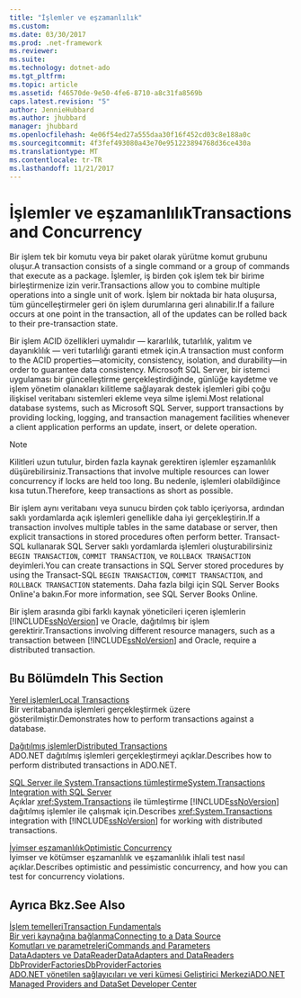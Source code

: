 ```yaml
---
title: "İşlemler ve eşzamanlılık"
ms.custom: 
ms.date: 03/30/2017
ms.prod: .net-framework
ms.reviewer: 
ms.suite: 
ms.technology: dotnet-ado
ms.tgt_pltfrm: 
ms.topic: article
ms.assetid: f46570de-9e50-4fe6-8710-a8c31fa8569b
caps.latest.revision: "5"
author: JennieHubbard
ms.author: jhubbard
manager: jhubbard
ms.openlocfilehash: 4e06f54ed27a555daa30f16f452cd03c8e188a0c
ms.sourcegitcommit: 4f3fef493080a43e70e951223894768d36ce430a
ms.translationtype: MT
ms.contentlocale: tr-TR
ms.lasthandoff: 11/21/2017
---
```

# <a name="transactions-and-concurrency"></a><span data-ttu-id="29731-102">İşlemler ve eşzamanlılık</span><span class="sxs-lookup"><span data-stu-id="29731-102">Transactions and Concurrency</span></span>
<span data-ttu-id="29731-103">Bir işlem tek bir komutu veya bir paket olarak yürütme komut grubunu oluşur.</span><span class="sxs-lookup"><span data-stu-id="29731-103">A transaction consists of a single command or a group of commands that execute as a package.</span></span> <span data-ttu-id="29731-104">İşlemler, iş birden çok işlem tek bir birime birleştirmenize izin verir.</span><span class="sxs-lookup"><span data-stu-id="29731-104">Transactions allow you to combine multiple operations into a single unit of work.</span></span> <span data-ttu-id="29731-105">İşlem bir noktada bir hata oluşursa, tüm güncelleştirmeler geri ön işlem durumlarına geri alınabilir.</span><span class="sxs-lookup"><span data-stu-id="29731-105">If a failure occurs at one point in the transaction, all of the updates can be rolled back to their pre-transaction state.</span></span>  
  
 <span data-ttu-id="29731-106">Bir işlem ACID özellikleri uymalıdır — kararlılık, tutarlılık, yalıtım ve dayanıklılık — veri tutarlılığı garanti etmek için.</span><span class="sxs-lookup"><span data-stu-id="29731-106">A transaction must conform to the ACID properties—atomicity, consistency, isolation, and durability—in order to guarantee data consistency.</span></span> <span data-ttu-id="29731-107">Microsoft SQL Server, bir istemci uygulaması bir güncelleştirme gerçekleştirdiğinde, günlüğe kaydetme ve işlem yönetim olanakları kilitleme sağlayarak destek işlemleri gibi çoğu ilişkisel veritabanı sistemleri ekleme veya silme işlemi.</span><span class="sxs-lookup"><span data-stu-id="29731-107">Most relational database systems, such as Microsoft SQL Server, support transactions by providing locking, logging, and transaction management facilities whenever a client application performs an update, insert, or delete operation.</span></span>  
  
> [!NOTE]
>  <span data-ttu-id="29731-108">Kilitleri uzun tutulur, birden fazla kaynak gerektiren işlemler eşzamanlılık düşürebilirsiniz.</span><span class="sxs-lookup"><span data-stu-id="29731-108">Transactions that involve multiple resources can lower concurrency if locks are held too long.</span></span> <span data-ttu-id="29731-109">Bu nedenle, işlemleri olabildiğince kısa tutun.</span><span class="sxs-lookup"><span data-stu-id="29731-109">Therefore, keep transactions as short as possible.</span></span>  
  
 <span data-ttu-id="29731-110">Bir işlem aynı veritabanı veya sunucu birden çok tablo içeriyorsa, ardından saklı yordamlarda açık işlemleri genellikle daha iyi gerçekleştirin.</span><span class="sxs-lookup"><span data-stu-id="29731-110">If a transaction involves multiple tables in the same database or server, then explicit transactions in stored procedures often perform better.</span></span> <span data-ttu-id="29731-111">Transact-SQL kullanarak SQL Server saklı yordamlarda işlemleri oluşturabilirsiniz `BEGIN TRANSACTION`, `COMMIT TRANSACTION`, ve `ROLLBACK TRANSACTION` deyimleri.</span><span class="sxs-lookup"><span data-stu-id="29731-111">You can create transactions in SQL Server stored procedures by using the Transact-SQL `BEGIN TRANSACTION`, `COMMIT TRANSACTION`, and `ROLLBACK TRANSACTION` statements.</span></span> <span data-ttu-id="29731-112">Daha fazla bilgi için SQL Server Books Online'a bakın.</span><span class="sxs-lookup"><span data-stu-id="29731-112">For more information, see SQL Server Books Online.</span></span>  
  
 <span data-ttu-id="29731-113">Bir işlem arasında gibi farklı kaynak yöneticileri içeren işlemlerin [!INCLUDE[ssNoVersion](../../../../includes/ssnoversion-md.md)] ve Oracle, dağıtılmış bir işlem gerektirir.</span><span class="sxs-lookup"><span data-stu-id="29731-113">Transactions involving different resource managers, such as a transaction between [!INCLUDE[ssNoVersion](../../../../includes/ssnoversion-md.md)] and Oracle, require a distributed transaction.</span></span>  
  
## <a name="in-this-section"></a><span data-ttu-id="29731-114">Bu Bölümde</span><span class="sxs-lookup"><span data-stu-id="29731-114">In This Section</span></span>  
 [<span data-ttu-id="29731-115">Yerel işlemler</span><span class="sxs-lookup"><span data-stu-id="29731-115">Local Transactions</span></span>](../../../../docs/framework/data/adonet/local-transactions.md)  
 <span data-ttu-id="29731-116">Bir veritabanında işlemleri gerçekleştirmek üzere gösterilmiştir.</span><span class="sxs-lookup"><span data-stu-id="29731-116">Demonstrates how to perform transactions against a database.</span></span>  
  
 [<span data-ttu-id="29731-117">Dağıtılmış işlemler</span><span class="sxs-lookup"><span data-stu-id="29731-117">Distributed Transactions</span></span>](../../../../docs/framework/data/adonet/distributed-transactions.md)  
 <span data-ttu-id="29731-118">ADO.NET dağıtılmış işlemleri gerçekleştirmeyi açıklar.</span><span class="sxs-lookup"><span data-stu-id="29731-118">Describes how to perform distributed transactions in ADO.NET.</span></span>  
  
 [<span data-ttu-id="29731-119">SQL Server ile System.Transactions tümleştirme</span><span class="sxs-lookup"><span data-stu-id="29731-119">System.Transactions Integration with SQL Server</span></span>](../../../../docs/framework/data/adonet/system-transactions-integration-with-sql-server.md)  
 <span data-ttu-id="29731-120">Açıklar <xref:System.Transactions> ile tümleştirme [!INCLUDE[ssNoVersion](../../../../includes/ssnoversion-md.md)] dağıtılmış işlemler ile çalışmak için.</span><span class="sxs-lookup"><span data-stu-id="29731-120">Describes <xref:System.Transactions> integration with [!INCLUDE[ssNoVersion](../../../../includes/ssnoversion-md.md)] for working with distributed transactions.</span></span>  
  
 [<span data-ttu-id="29731-121">İyimser eşzamanlılık</span><span class="sxs-lookup"><span data-stu-id="29731-121">Optimistic Concurrency</span></span>](../../../../docs/framework/data/adonet/optimistic-concurrency.md)  
 <span data-ttu-id="29731-122">İyimser ve kötümser eşzamanlılık ve eşzamanlılık ihlali test nasıl açıklar.</span><span class="sxs-lookup"><span data-stu-id="29731-122">Describes optimistic and pessimistic concurrency, and how you can test for concurrency violations.</span></span>  
  
## <a name="see-also"></a><span data-ttu-id="29731-123">Ayrıca Bkz.</span><span class="sxs-lookup"><span data-stu-id="29731-123">See Also</span></span>  
 [<span data-ttu-id="29731-124">İşlem temelleri</span><span class="sxs-lookup"><span data-stu-id="29731-124">Transaction Fundamentals</span></span>](../../../../docs/framework/data/transactions/transaction-fundamentals.md)  
 [<span data-ttu-id="29731-125">Bir veri kaynağına bağlanma</span><span class="sxs-lookup"><span data-stu-id="29731-125">Connecting to a Data Source</span></span>](../../../../docs/framework/data/adonet/connecting-to-a-data-source.md)  
 [<span data-ttu-id="29731-126">Komutları ve parametreleri</span><span class="sxs-lookup"><span data-stu-id="29731-126">Commands and Parameters</span></span>](../../../../docs/framework/data/adonet/commands-and-parameters.md)  
 [<span data-ttu-id="29731-127">DataAdapters ve DataReader</span><span class="sxs-lookup"><span data-stu-id="29731-127">DataAdapters and DataReaders</span></span>](../../../../docs/framework/data/adonet/dataadapters-and-datareaders.md)  
 [<span data-ttu-id="29731-128">DbProviderFactories</span><span class="sxs-lookup"><span data-stu-id="29731-128">DbProviderFactories</span></span>](../../../../docs/framework/data/adonet/dbproviderfactories.md)  
 [<span data-ttu-id="29731-129">ADO.NET yönetilen sağlayıcıları ve veri kümesi Geliştirici Merkezi</span><span class="sxs-lookup"><span data-stu-id="29731-129">ADO.NET Managed Providers and DataSet Developer Center</span></span>](http://go.microsoft.com/fwlink/?LinkId=217917)
